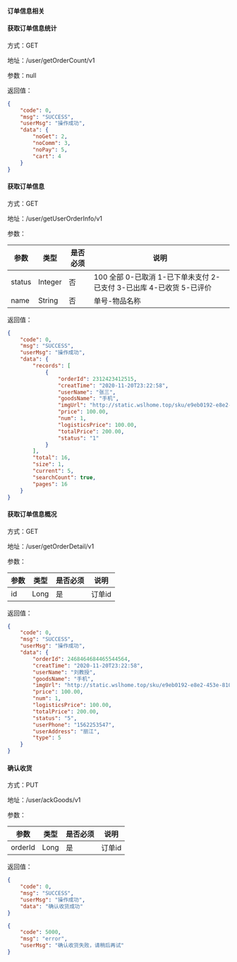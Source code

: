 #### 订单信息相关

#### 获取订单信息统计
方式：GET

地址：/user/getOrderCount/v1

参数：null

返回值：
```json
{
    "code": 0,
    "msg": "SUCCESS",
    "userMsg": "操作成功",
    "data": {
        "noGet": 2,
        "noComm": 3,
        "noPay": 5,
        "cart": 4
    }
}
```

#### 获取订单信息
方式：GET

地址：/user/getUserOrderInfo/v1

参数：

|参数|类型|是否必须|说明|
|---|---|---|---|
|status|Integer|否|100 全部 0-已取消 1-已下单未支付 2-已支付 3-已出库 4-已收货 5-已评价|
|name|String|否|单号-物品名称|

返回值：
```json
{
    "code": 0,
    "msg": "SUCCESS",
    "userMsg": "操作成功",
    "data": {
        "records": [
            {
                "orderId": 2312423412515,
                "creatTime": "2020-11-20T23:22:58",
                "userName": "张三",
                "goodsName": "手机",
                "imgUrl": "http://static.wslhome.top/sku/e9eb0192-e8e2-453e-810e-3feddc456df8.jpg",
                "price": 100.00,
                "num": 1,
                "logisticsPrice": 100.00,
                "totalPrice": 200.00,
                "status": "1"
            }
        ],
        "total": 16,
        "size": 1,
        "current": 5,
        "searchCount": true,
        "pages": 16
    }
}
```


#### 获取订单信息概况
方式：GET

地址：/user/getOrderDetail/v1

参数：

|参数|类型|是否必须|说明|
|---|---|---|---|
|id|Long|是|订单id|

返回值：
```json
{
    "code": 0,
    "msg": "SUCCESS",
    "userMsg": "操作成功",
    "data": {
        "orderId": 2468464684465544564,
        "creatTime": "2020-11-20T23:22:58",
        "userName": "刘教授",
        "goodsName": "手机",
        "imgUrl": "http://static.wslhome.top/sku/e9eb0192-e8e2-453e-810e-3feddc456df8.jpg",
        "price": 100.00,
        "num": 1,
        "logisticsPrice": 100.00,
        "totalPrice": 200.00,
        "status": "5",
        "userPhone": "1562253547",
        "userAddress": "丽江",
        "type": 5
    }
}
```


#### 确认收货
方式：PUT

地址：/user/ackGoods/v1

参数：

|参数|类型|是否必须|说明|
|---|---|---|---|
|orderId|Long|是|订单id|

返回值：
```json
{
    "code": 0,
    "msg": "SUCCESS",
    "userMsg": "操作成功",
    "data": "确认收货成功"
}
```
```json
{
    "code": 5000,
    "msg": "error",
    "userMsg": "确认收货失败，请稍后再试"
}
```